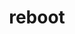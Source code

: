 ---
layout: landing_page
sidebar: qq_cli_command_reference_sidebar
summary: Listing of commands for reboot
title: reboot
zendesk_source: qq CLI Command Guide

---